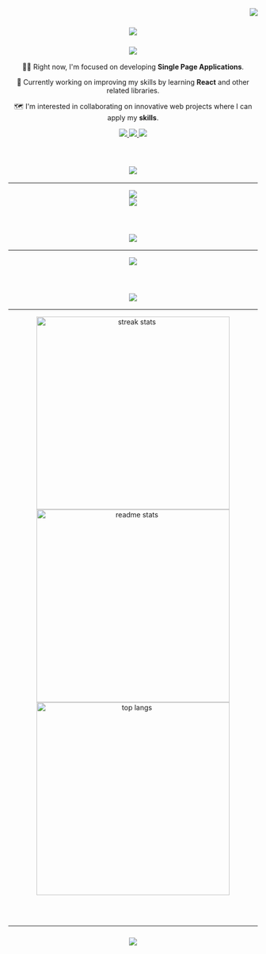 <img align="right" src="https://visitor-badge.laobi.icu/badge?page_id=boyandmtrv.boyandmtrv" />

<h1 align="center">
    <img src="https://readme-typing-svg.herokuapp.com?font=Roboto+Mono&weight=700&size=30&center=true&vCenter=true&duration=3000&pause=1000&color=BF91F3&width=435&lines=Hi+there👋!;I'm+Boyan!;" />
</h1>

<h3 align="center">
    <img src="https://readme-typing-svg.herokuapp.com?font=Roboto+Mono&duration=1&pause=1&color=70A5FD&repeat=false&width=250&lines=JavaScript+Developer" />
</h3>


<div align="center">
 
  👨‍🎓 Right now, I'm focused on developing **Single Page Applications**.
 
 🔧 Currently working on improving my skills by learning **React** and other related libraries.

 🗺️ I'm interested in collaborating on innovative web projects where I can apply my **skills**.
 </div>

 <div align="center">
 
  <a href="mailto:boyandimitrov1462@gmail.com">
      <img src="https://img.shields.io/badge/Gmail-BF91F3?style=for-the-badge&logo=gmail&logoColor=black" target="_blank">
  </a>
  <a href="https://in.linkedin.com/in/boyan-dimitrov-4402b4179/" target="_blank">
      <img src="https://img.shields.io/badge/Linkedin-BF91F3?style=for-the-badge&logo=linkedin&logoColor=black" target="_blank">
  </a>
     <a href="https://experiora.netlify.app/" target="_blank">
     <img src="https://img.shields.io/badge/Portfolio-BF91F3?style=for-the-badge&logo=todoist&logoColor=black" target="_blank" /> <!-- sqlite, safari, google-chrome are other good icon options -->
  </a>
 </div>

<br/>
<br/>


<h3 align="center">
    <img src="https://readme-typing-svg.herokuapp.com?font=Roboto+Mono&duration=1&pause=1&color=70A5FD&repeat=false&width=250&lines=Languages+and+Tools" />
</h3>
<hr/>
<div align="center">
    <img src="https://skillicons.dev/icons?i=javascript,nodejs,html,css,github,firebase" /><br>
    <img src="https://skillicons.dev/icons?i=bootstrap,postman,regex,replit,stackoverflow,vscode,atom,netlify" />
</div>


<br/>
<br/>


<h3 align="center">
    <img src="https://readme-typing-svg.herokuapp.com?font=Roboto+Mono&duration=1&pause=1&color=70A5FD&repeat=false&width=250&lines=Currently+Improving" />
</h3>
<hr/>
<div align="center">
    <img src="https://skillicons.dev/icons?i=react,nextjs,express" />
</div>


<br/>
<br/>



<h3 align="center">
    <img src="https://readme-typing-svg.herokuapp.com?font=Roboto+Mono&duration=1&pause=1&color=70A5FD&repeat=false&width=250&lines=Languages+and+Tools" />
</h3>
<hr />
<div align=center>
  <img width=390 src="https://streak-stats.demolab.com/?user=boyandmtrv&count_private=true&theme=tokyonight&border_radius=10" alt="streak stats"/>
    <br />
  <img width=390 src="https://github-readme-stats.vercel.app/api?username=boyandmtrv&count_private=true&show_icons=true&theme=tokyonight&rank_icon=github&border_radius=10" alt="readme stats" />
  <br/>
  <img width=390 align="center" src="https://github-readme-stats-salesp07.vercel.app/api/top-langs/?username=boyandmtrv&langs_count=8&layout=compact&theme=tokyonight&border_radius=10&size_weight=0.5&count_weight=0.5&exclude_repo=github-readme-stats" alt="top langs" />
</div>

<br/><br/>
<hr/>

<h3 align="center">
    <img src="https://readme-typing-svg.herokuapp.com/?font=Roboto+Mono&weight=700&center=true&vCenter=true&width=500&height=70&duration=4000&color=BF91F3&lines=Thanks+for+visiting!+✌️;+Shoot+me+a+message+on+Linkedin!;I'm+always+down+to+collab+:)">
</h3>

<br/>
